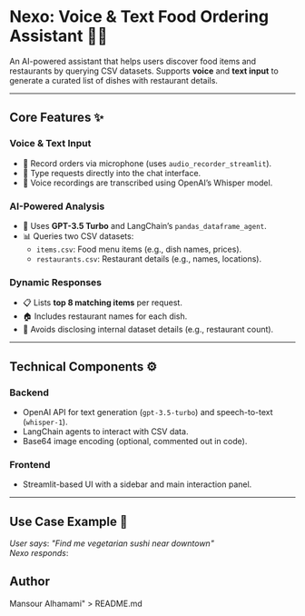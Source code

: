 # Nexo: Voice & Text Food Ordering Assistant 🍔🎤

An AI-powered assistant that helps users discover food items and restaurants by querying CSV datasets. Supports **voice** and **text input** to generate a curated list of dishes with restaurant details.

---

## Core Features ✨

### **Voice & Text Input**
- 🎤 Record orders via microphone (uses `audio_recorder_streamlit`).
- 📝 Type requests directly into the chat interface.
- 🔄 Voice recordings are transcribed using OpenAI’s Whisper model.

### **AI-Powered Analysis**
- 🤖 Uses **GPT-3.5 Turbo** and LangChain’s `pandas_dataframe_agent`.
- 📊 Queries two CSV datasets:
  - `items.csv`: Food menu items (e.g., dish names, prices).
  - `restaurants.csv`: Restaurant details (e.g., names, locations).

### **Dynamic Responses**
- 📋 Lists **top 8 matching items** per request.
- 🏠 Includes restaurant names for each dish.
- 🚫 Avoids disclosing internal dataset details (e.g., restaurant count).

---

## Technical Components ⚙️

### **Backend**
- OpenAI API for text generation (`gpt-3.5-turbo`) and speech-to-text (`whisper-1`).
- LangChain agents to interact with CSV data.
- Base64 image encoding (optional, commented out in code).

### **Frontend**
- Streamlit-based UI with a sidebar and main interaction panel.

---

## Use Case Example 💬
*User says*: *"Find me vegetarian sushi near downtown"*  
*Nexo responds*:  

## Author
Mansour Alhamami" > README.md


